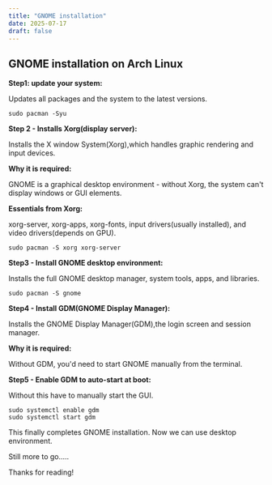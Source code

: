 ```yaml
---
title: "GNOME installation"
date: 2025-07-17
draft: false
---
```


## GNOME installation on Arch Linux

**Step1: update your system:**

Updates all packages and the system to the latest versions.

```
sudo pacman -Syu
```

**Step 2 - Installs Xorg(display server):**

Installs the X window System(Xorg),which handles graphic rendering and input devices.

**Why it is required:**

GNOME is a graphical desktop environment - without Xorg, the system can't display windows or GUI elements.

**Essentials from Xorg:**

xorg-server, xorg-apps, xorg-fonts, input drivers(usually installed), and video drivers(depends on GPU).

```
sudo pacman -S xorg xorg-server
```

**Step3 - Install GNOME desktop environment:**

Installs the full GNOME desktop manager, system tools, apps, and libraries.

```
sudo pacman -S gnome
```

**Step4 - Install GDM(GNOME Display Manager):**

Installs the GNOME Display Manager(GDM),the login screen and session manager.

**Why it is required:**

Without GDM, you'd need to start GNOME manually from the terminal.

**Step5 - Enable GDM to auto-start at boot:**

Without this have to manually start the GUI.

```
sudo systemctl enable gdm
sudo systemctl start gdm
```

This finally completes GNOME installation. Now we can use desktop environment.

Still more to go.....

Thanks for reading!
